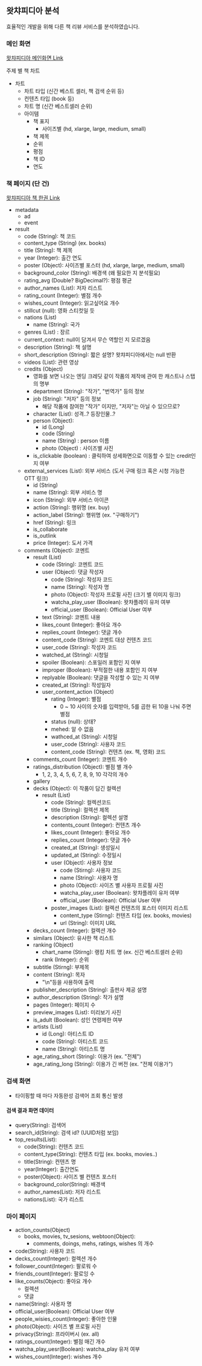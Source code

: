 ## 왓챠피디아 분석
효율적인 개발을 위해 다른 책 리뷰 서비스를 분석하였습니다.

### 메인 화면 
[왓챠피디아 메인화면 Link](https://pedia.watcha.com/ko-KR/?domain=book)

주제 별 책 차트
  - 차트
    - 차트 타입 (신간 베스트 셀러, 책 검색 순위 등)
    - 컨텐츠 타입 (book 등)
    - 차트 명 (신간 베스트셀러 순위)
    - 아이템
      - 책 표지
        - 사이즈별 (hd, xlarge, large, medium, small)
      - 책 제목
      - 순위
      - 평점
      - 책 ID
      - 연도

### 책 페이지 (단 건)
[왓챠피디아 책 한권 Link](https://pedia.watcha.com/ko-KR/contents/boGv00R)
- metadata
  - ad
  - event
- result
  - code (String): 책 코드
  - content_type (String) (ex. books)
  - title (String): 책 제목
  - year (Integer): 출간 연도
  - poster (Object): 사이즈별 포스터 (hd, xlarge, large, medium, small)
  - background_color (String): 배경색 (왜 필요한 지 분석필요) 
  - rating_avg (Double? BigDecimal?): 평점 평균
  - author_names (List): 저자 리스트
  - rating_count (Integer): 별점 개수
  - wishes_count (Integer): 읽고싶어요 개수
  - stillcut (null): 영화 스티컷일 듯
  - nations (List)
    - name (String): 국가
  - genres (List) : 장르
  - current_context: null이 담겨서 무슨 역할인 지 모르겠음
  - description (String): 책 설명
  - short_description (String): 짧은 설명? 왓챠피디아에서는 null 반환
  - videos (List): 관련 영상
  - credits (Object)
    - 영화를 보면 나오는 엔딩 크레딧 같이 작품의 제작에 관여 한 캐스트나 스탭의 명부
    - department (String): "작가", "번역가" 등의 정보
    - job (String): "저자" 등의 정보
      - 해당 작품에 참여한 "작가" 이지만, "저자"는 아닐 수 있으므로?
    - character (List): 성격..? 등장인물..?
    - person (Object):
      - id (Long)
      - code (String)
      - name (String) : person 이름
      - photo (Object) : 사이즈별 사진
    - is_clickable (boolean) : 클릭하여 상세화면으로 이동할 수 있는 credit인 지 여부
  - external_services (List): 외부 서비스 (도서 구매 링크 혹은 시청 가능한 OTT 링크)
    - id (String)
    - name (String): 외부 서비스 명
    - icon (String): 외부 서비스 아이콘
    - action (String): 행위명 (ex. buy)
    - action_label (String): 행위명 (ex. "구매하기")
    - href (String): 링크
    - is_collaborate
    - is_outlink
    - price (Integer): 도서 가격
  - comments (Object): 코멘트
    - result (List)
      - code (String): 코멘트 코드
      - user (Object): 댓글 작성자
        - code (String): 작성자 코드
        - name (String): 작성자 명
        - photo (Object): 작성자 프로필 사진 (크기 별 이미지 링크)
        - watcha_play_user (Boolean): 왓챠플레이 유저 여부
        - official_user (Boolean): Official User 여부
      - text (String): 코멘트 내용
      - likes_count (Integer): 좋아요 개수
      - replies_count (Integer): 댓글 개수
      - content_code (String): 코멘트 대상 컨텐츠 코드
      - user_code (String): 작성자 코드
      - watched_at (String): 시청일
      - spoiler (Boolean): 스포일러 포함인 지 여부
      - improper (Boolean): 부적절한 내용 포함인 지 여부
      - replyable (Boolean): 댓글을 작성할 수 있는 지 여부
      - created_at (String): 작성일자
      - user_content_action (Object)
        - rating (Integer): 별점
          - 0 ~ 10 사이의 숫자를 입력받아, 5를 곱한 뒤 10을 나눠 주면 별점
        - status (null): 상태?
        - mehed: 알 수 없음
        - wathced_at (String): 시청일
        - user_code (String): 사용자 코드
        - content_code (String): 컨텐츠 (ex. 책, 영화) 코드 
    - comments_count (Integer): 코멘트 개수
    - ratings_distribution (Object): 별점 별 개수
      - 1, 2, 3, 4, 5, 6, 7, 8, 9, 10 각각의 개수
    - gallery
    - decks (Object): 이 작품이 담긴 컬렉션
      - result (List)
        - code (String): 컬렉션코드
        - title (String): 컬렉션 제목
        - description (String): 컬렉션 설명
        - contents_count (Integer): 컨텐츠 개수
        - likes_count (Integer): 좋아요 개수
        - replies_count (Integer): 댓글 개수
        - created_at (String): 생성일시
        - updated_at (String): 수정일시
        - user (Object): 사용자 정보
          - code (Stirng): 사용자 코드
          - name (String): 사용자 명
          - photo (Object): 사이즈 별 사용자 프로필 사진
          - watcha_play_user (Boolean): 왓챠플레이 유저 여부
          - official_user (Boolean): Official User 여부
        - poster_images (List): 컬렉션 컨텐츠의 포스터 이미지 리스트
          - content_type (Stirng): 컨텐츠 타입 (ex. books, movies)
          - url (String): 이미지 URL
    - decks_count (Integer): 컬렉션 개수
    - similars (Object): 유사한 책 리스트
    - ranking (Object)
      - chart_name (Stirng): 랭킹 차트 명 (ex. 신간 베스트셀러 순위)
      - rank (Integer): 순위
    - subtitle (Stirng): 부제목
    - content (String): 목자
      - "\n"등을 사용하여 출력
    - publisher_description (String): 출판사 제공 설명
    - author_description (String): 작가 설명
    - pages (Integer): 페이지 수
    - preview_images (List): 미리보기 사진
    - is_adult (Boolean): 성인 연령제한 여부
    - artists (List)
      - id (Long): 아티스트 ID
      - code (String): 아티스트 코드
      - name (String): 아티스트 명
    - age_rating_short (String): 이용가 (ex. "전체")
    - age_rating_long (String): 이용가 긴 버전 (ex. "전체 이용가")

### 검색 화면
- 타이핑할 때 마다 자동완성 검색어 조회 통신 발생
#### 검색 결과 화면 데이터
- query(String): 검색어
- search_id(String): 검색 id? (UUID처럼 보임)
- top_results(List):
  - code(String): 컨텐츠 코드
  - content_type(String): 컨텐츠 타입 (ex. books, movies..)
  - title(String): 컨텐츠 명
  - year(Integer): 출간연도
  - poster(Object): 사이즈 별 컨텐츠 포스터
  - background_color(String): 배경색
  - author_names(List): 저자 리스트
  - nations(List): 국가 리스트

### 마이 페이지
- action_counts(Object)
  - books, movies, tv_sesions, webtoon(Object): 
    - comments, doings, mehs, ratings, wishes 의 개수
- code(String): 사용자 코드
- decks_count(Integer): 컬렉션 개수
- follower_count(Integer): 팔로워 수
- friends_count(Integer): 팔로잉 수
- like_counts(Object): 좋아요 개수
  - 컬렉션
  - 댓글
- name(String): 사용자 명
- official_user(Boolean): Official User 여부
- people_wisies_count(Integer): 좋아한 인물
- photo(Object): 사이즈 별 프로필 사진
- privacy(String): 프라이버시 (ex. all)
- ratings_count(Integer): 별점 매긴 개수
- watcha_play_uesr(Boolean): watcha_play 유저 여부
- wishes_count(Integer): wishes 개수